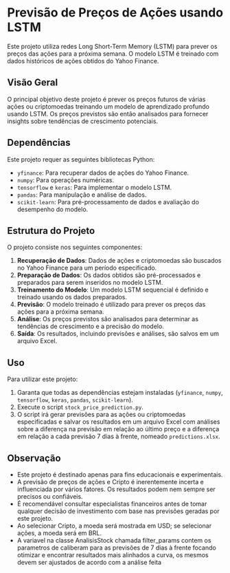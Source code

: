 # Previsão de Preços de Ações usando LSTM

Este projeto utiliza redes Long Short-Term Memory (LSTM) para prever os preços das ações para a próxima semana. O modelo LSTM é treinado com dados históricos de ações obtidos do Yahoo Finance.

## Visão Geral

O principal objetivo deste projeto é prever os preços futuros de várias ações ou criptomoedas treinando um modelo de aprendizado profundo usando LSTM. Os preços previstos são então analisados para fornecer insights sobre tendências de crescimento potenciais.

## Dependências

Este projeto requer as seguintes bibliotecas Python:

- `yfinance`: Para recuperar dados de ações do Yahoo Finance.
- `numpy`: Para operações numéricas.
- `tensorflow` e `keras`: Para implementar o modelo LSTM.
- `pandas`: Para manipulação e análise de dados.
- `scikit-learn`: Para pré-processamento de dados e avaliação do desempenho do modelo.

## Estrutura do Projeto

O projeto consiste nos seguintes componentes:

1. **Recuperação de Dados**: Dados de ações e criptomoedas são buscados no Yahoo Finance para um período especificado.
2. **Preparação de Dados**: Os dados obtidos são pré-processados e preparados para serem inseridos no modelo LSTM.
3. **Treinamento do Modelo**: Um modelo LSTM sequencial é definido e treinado usando os dados preparados.
4. **Previsão**: O modelo treinado é utilizado para prever os preços das ações para a próxima semana.
5. **Análise**: Os preços previstos são analisados para determinar as tendências de crescimento e a precisão do modelo.
6. **Saída**: Os resultados, incluindo previsões e análises, são salvos em um arquivo Excel.

## Uso

Para utilizar este projeto:

1. Garanta que todas as dependências estejam instaladas (`yfinance`, `numpy`, `tensorflow`, `keras`, `pandas`, `scikit-learn`).
2. Execute o script `stock_price_prediction.py`.
3. O script irá gerar previsões para as ações ou criptomoedas especificadas e salvar os resultados em um arquivo Excel com análises sobre a diferença na previsão em relação ao último preço e a diferença em relação a cada previsão 7 dias à frente, nomeado `predictions.xlsx`.

## Observação

- Este projeto é destinado apenas para fins educacionais e experimentais.
- A previsão de preços de ações e Cripto é inerentemente incerta e influenciada por vários fatores. Os resultados podem nem sempre ser precisos ou confiáveis.
- É recomendável consultar especialistas financeiros antes de tomar qualquer decisão de investimento com base nas previsões geradas por este projeto.
- Ao selecionar Cripto, a moeda será mostrada em USD; se selecionar ações, a moeda será em BRL.
- A variavel na classe AnalisisStock chamada filter_params contem os parametros de caliberam para as previsões de 7 dias à frente focando otimizar e encontrar resultados mais alinhados a curva, os mesmos devem ser ajustados de acordo com a análise feita
